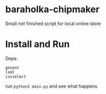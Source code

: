# baraholka-chipmaker
Small not finished script for local online store

# Install and Run
Deps:
```
gevent
lxml
cssselect
```
run ```python2 main.py``` and see what happens.
